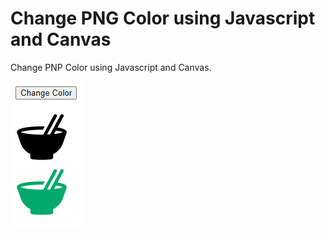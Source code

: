 # Change PNG Color using Javascript and Canvas
 
Change PNP Color using Javascript and Canvas.

<img src="screenshot.png" alt="screenshot" />
